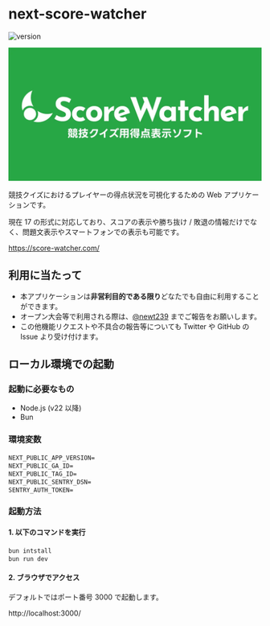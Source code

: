 # next-score-watcher

![version](https://img.shields.io/github/package-json/v/newt239/next-score-watcher?style=flat)

<img
  src="https://raw.githubusercontent.com/newt239/next-score-watcher/main/public/score-watcher-ogp.webp" 
  alt="Score Watcher アイキャッチ画像"
/>

競技クイズにおけるプレイヤーの得点状況を可視化するための Web アプリケーションです。

現在 17 の形式に対応しており、スコアの表示や勝ち抜け / 敗退の情報だけでなく、問題文表示やスマートフォンでの表示も可能です。

https://score-watcher.com/

## 利用に当たって

- 本アプリケーションは**非営利目的である限り**どなたでも自由に利用することができます。
- オープン大会等で利用される際は、[@newt239](https://twitter.com/newt239) までご報告をお願いします。
- この他機能リクエストや不具合の報告等についても Twitter や GitHub の Issue より受け付けます。

## ローカル環境での起動

### 起動に必要なもの

- Node.js (v22 以降)
- Bun

### 環境変数

```
NEXT_PUBLIC_APP_VERSION=
NEXT_PUBLIC_GA_ID=
NEXT_PUBLIC_TAG_ID=
NEXT_PUBLIC_SENTRY_DSN=
SENTRY_AUTH_TOKEN=
```

### 起動方法

#### 1. 以下のコマンドを実行

```
bun intstall
bun run dev
```

#### 2. ブラウザでアクセス

デフォルトではポート番号 3000 で起動します。

http://localhost:3000/
